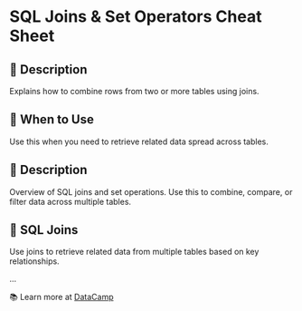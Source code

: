 # SQL Joins & Set Operators Cheat Sheet

## 📌 Description
Explains how to combine rows from two or more tables using joins.

## 🚀 When to Use
Use this when you need to retrieve related data spread across tables.


## 📌 Description
Overview of SQL joins and set operations. Use this to combine, compare, or filter data across multiple tables.

## 🤝 SQL Joins
Use joins to retrieve related data from multiple tables based on key relationships.

...

📚 Learn more at [DataCamp](https://www.datacamp.com)